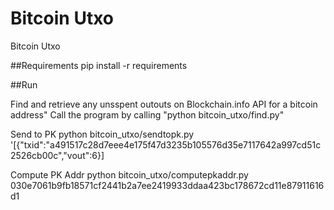 # Bitcoin Utxo
Bitcoin Utxo


##Requirements
pip install -r requirements



##Run

Find and retrieve any unsspent outouts on Blockchain.info API for a bitcoin address"
Call the program by calling "python bitcoin_utxo/find.py"

Send to PK
python bitcoin_utxo/sendtopk.py '[{"txid":"a491517c28d7eee4e175f47d3235b105576d35e7117642a997cd51c2526cb00c","vout":6}]

Compute PK Addr
python bitcoin_utxo/computepkaddr.py 030e7061b9fb18571cf2441b2a7ee2419933ddaa423bc178672cd11e87911616d1
